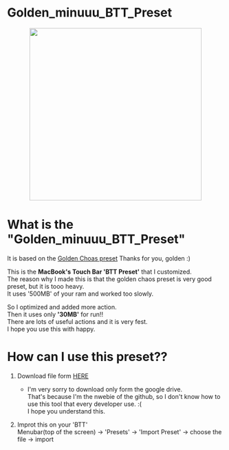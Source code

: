 # Golden_minuuu_BTT_Preset
<p align="center">
<img width="400px" src="https://i.imgur.com/kyS3DFB.png"/>
</p>

# What is the "Golden_minuuu_BTT_Preset"
It is based on the [Golden Choas preset](https://community.folivora.ai/t/goldenchaos-btt-the-complete-touch-bar-ui-replacement/1281)
Thanks for you, golden :)

This is the __MacBook's Touch Bar 'BTT Preset'__ that I customized.\
The reason why I made this is that the golden chaos preset is very good preset, but it is tooo heavy.\
It uses '500MB' of your ram and worked too slowly.


So I optimized and added more action.\
Then it uses only __'30MB'__ for run!!\
There are lots of useful actions and it is very fest.\
I hope you use this with happy.




# How can I use this preset??
1. Download file form [HERE](https://drive.google.com/drive/folders/1usBuvMZwIbimJhtmEZlx5221_QS1Ithb?usp=sharing)
   * I'm very sorry to download only form the google drive.\
     That's because I'm the nwebie of the github, so I don't know how to use this tool that every developer use. :(\
     I hope you understand this.
     
2. Improt this on your 'BTT'\
   Menubar(top of the screen) -> 'Presets' -> 'Import Preset' -> choose the file -> import
   
